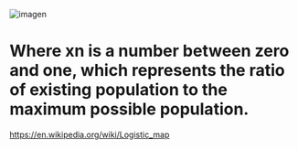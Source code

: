 ![imagen](https://github.com/user-attachments/assets/393c04f2-d24f-4379-883a-03add9198271)
# Where xn is a number between zero and one, which represents the ratio of existing population to the maximum possible population.
https://en.wikipedia.org/wiki/Logistic_map
